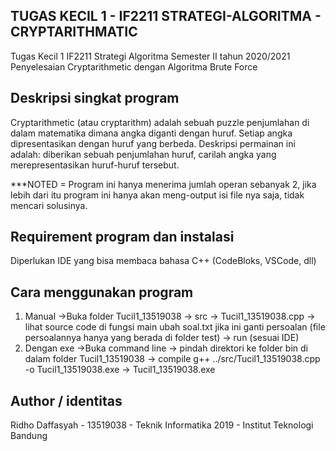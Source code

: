 ## TUGAS KECIL 1 - IF2211 STRATEGI-ALGORITMA - CRYPTARITHMATIC
Tugas Kecil 1 IF2211 Strategi Algoritma Semester II tahun 2020/2021 Penyelesaian Cryptarithmetic dengan Algoritma Brute Force

## Deskripsi singkat program
  Cryptarithmetic (atau cryptarithm) adalah sebuah puzzle penjumlahan di dalam matematika dimana angka diganti dengan huruf. 
  Setiap angka dipresentasikan dengan huruf yang berbeda. 
  Deskripsi permainan ini adalah: diberikan sebuah penjumlahan huruf, carilah angka yang merepresentasikan huruf-huruf tersebut.
  
  ***NOTED = Program ini hanya menerima jumlah operan sebanyak 2, jika lebih dari itu program ini hanya akan meng-output isi file nya saja, tidak mencari solusinya.
 
## Requirement program dan instalasi
  Diperlukan IDE yang bisa membaca bahasa C++ (CodeBloks, VSCode, dll)
    
## Cara menggunakan program
  1. Manual
     ->Buka folder Tucil1_13519038 -> src -> Tucil1_13519038.cpp -> lihat source code di fungsi main ubah soal.txt jika ini ganti persoalan (file persoalannya hanya yang berada di   folder test) -> run (sesuai IDE)
  2. Dengan exe
     ->Buka command line -> pindah direktori ke folder bin di dalam folder Tucil1_13519038 -> compile g++ ../src/Tucil1_13519038.cpp -o Tucil1_13519038.exe -> Tucil1_13519038.exe

## Author / identitas
  Ridho Daffasyah - 13519038 - Teknik Informatika 2019 - Institut Teknologi Bandung
